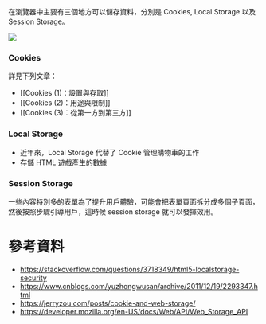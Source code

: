 在瀏覽器中主要有三個地方可以儲存資料，分別是 Cookies, Local Storage 以及 Session Storage。

![](<https://raw.githubusercontent.com/Jamison-Chen/KM-software/master/img/cookie_localstorage_session.png>)

### Cookies

詳見下列文章：

- [[Cookies (1)：設置與存取]]
- [[Cookies (2)：用途與限制]]
- [[Cookies (3)：從第一方到第三方]]

### Local Storage

-   近年來，Local Storage 代替了 Cookie 管理購物車的工作
-   存儲 HTML 遊戲產生的數據

### Session Storage

一些內容特別多的表單為了提升用戶體驗，可能會把表單頁面拆分成多個子頁面，然後按照步驟引導用戶，這時候 session storage 就可以發揮效用。

# 參考資料

-  <https://stackoverflow.com/questions/3718349/html5-localstorage-security>
-  <https://www.cnblogs.com/yuzhongwusan/archive/2011/12/19/2293347.html>
-  <https://jerryzou.com/posts/cookie-and-web-storage/>
- <https://developer.mozilla.org/en-US/docs/Web/API/Web_Storage_API>
